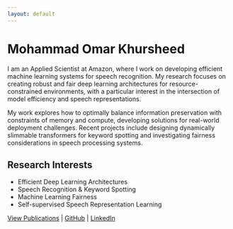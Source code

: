 ```yaml
---
layout: default
---
```


# Mohammad Omar Khursheed

I am an Applied Scientist at Amazon, where I work on developing efficient machine learning systems for speech recognition. My research focuses on creating robust and fair deep learning architectures for resource-constrained environments, with a particular interest in the intersection of model efficiency and speech representations.

My work explores how to optimally balance information preservation with constraints of memory and compute, developing solutions for real-world deployment challenges. Recent projects include designing dynamically slimmable transformers for keyword spotting and investigating fairness considerations in speech processing systems.

## Research Interests
- Efficient Deep Learning Architectures
- Speech Recognition & Keyword Spotting
- Machine Learning Fairness
- Self-supervised Speech Representation Learning

[View Publications](/publications) | [GitHub](https://github.com/omarkhursheed) | [LinkedIn](https://linkedin.com/in/mkhursheed)
